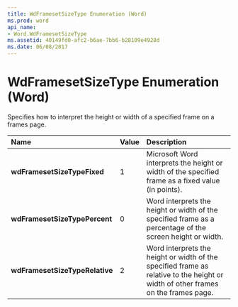 ```yaml
---
title: WdFramesetSizeType Enumeration (Word)
ms.prod: word
api_name:
- Word.WdFramesetSizeType
ms.assetid: 40149fd0-afc2-b6ae-7bb6-b28109e4928d
ms.date: 06/08/2017
---
```



# WdFramesetSizeType Enumeration (Word)

Specifies how to interpret the height or width of a specified frame on a frames page.



|**Name**|**Value**|**Description**|
|:-----|:-----|:-----|
| **wdFramesetSizeTypeFixed**|1|Microsoft Word interprets the height or width of the specified frame as a fixed value (in points).|
| **wdFramesetSizeTypePercent**|0|Word interprets the height or width of the specified frame as a percentage of the screen height or width.|
| **wdFramesetSizeTypeRelative**|2|Word interprets the height or width of the specified frame as relative to the height or width of other frames on the frames page.|


